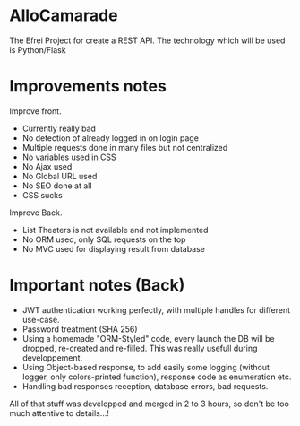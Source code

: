 # AlloCamarade
The Efrei Project for create a REST API. The technology which will be used is Python/Flask

# Improvements notes
Improve front. 
- Currently really bad
- No detection of already logged in on login page
- Multiple requests done in many files but not centralized
- No variables used in CSS
- No Ajax used
- No Global URL used
- No SEO done at all
- CSS sucks

Improve Back.
- List Theaters is not available and not implemented
- No ORM used, only SQL requests on the top
- No MVC used for displaying result from database

# Important notes (Back)
- JWT authentication working perfectly, with multiple handles for different use-case.
- Password treatment (SHA 256)
- Using a homemade "ORM-Styled" code, every launch the DB will be dropped, re-created and re-filled. This was really usefull during developpement.
- Using Object-based response, to add easily some logging (without logger, only colors-printed function), response code as enumeration etc.
- Handling bad responses reception, database errors, bad requests. 

All of that stuff was developped and merged in 2 to 3 hours, so don't be too much attentive to details...!
